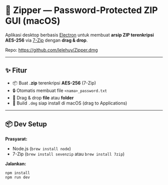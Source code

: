 # 🔐 Zipper — Password-Protected ZIP GUI (macOS)

Aplikasi desktop berbasis [Electron](https://www.electronjs.org/) untuk membuat **arsip ZIP terenkripsi AES-256** via [7-Zip](https://www.7-zip.org/) dengan **drag & drop**.

Repo: https://github.com/lelehuy/Zipper.dmg

---

## ✨ Fitur
- 📦 Buat **.zip** terenkripsi **AES-256** (7-Zip)
- 🔒 Otomatis membuat file `<nama>_password.txt`
- 📂 Drag & drop **file** atau **folder**
- 🍎 Build `.dmg` siap install di macOS (drag to Applications)

---

## 📦 Dev Setup

**Prasyarat:**
- Node.js (`brew install node`)
- 7-Zip (`brew install sevenzip` atau `brew install 7zip`)

**Jalankan:**
```bash
npm install
npm run dev
